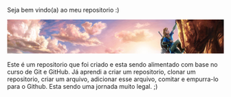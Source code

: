 Seja bem vindo(a) ao meu repositorio :)

![Banner de boas-vindas](/assets/images/banner.jpg)



Este é um repositorio que foi criado e esta sendo alimentado com base no curso de Git e GitHub.
Já aprendi a criar um repositorio, clonar um repositorio, criar um arquivo, adicionar esse arquivo, comitar e empurra-lo para o Github.
Esta sendo uma jornada muito legal. ;)